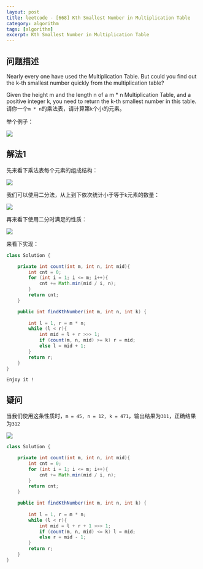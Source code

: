 ```yaml
---
layout: post
title: leetcode - [668] Kth Smallest Number in Multiplication Table
category: algorithm
tags: [algorithm]
excerpt: Kth Smallest Number in Multiplication Table
---
```


## 问题描述  

Nearly every one have used the Multiplication Table. But could you find out the k-th smallest number quickly from the multiplication table?  

Given the height m and the length n of a m * n Multiplication Table, and a positive integer k, you need to return the k-th smallest number in this table.  
请你一个`m * n`的乘法表，请计算第`k`个小的元素。  

举个例子：  

![](https://yyc-images.oss-cn-beijing.aliyuncs.com/leetcode_668_examples.png)  


## 解法1  

先来看下乘法表每个元素的组成结构：  

![](https://yyc-images.oss-cn-beijing.aliyuncs.com/leetcode_668_demo.png)  

我们可以使用二分法，从上到下依次统计小于等于`k`元素的数量：  

![](https://yyc-images.oss-cn-beijing.aliyuncs.com/leetcode_668_cnt.png)  

再来看下使用二分时满足的性质：  

![](https://yyc-images.oss-cn-beijing.aliyuncs.com/leetcode_668_formula.png)  


来看下实现：  


``` java
class Solution {

    private int count(int m, int n, int mid){
        int cnt = 0;
        for (int i = 1; i <= m; i++){
            cnt += Math.min(mid / i, n);
        }
        return cnt;
    }

    public int findKthNumber(int m, int n, int k) {
        
        int l = 1, r = m * n;
        while (l < r){
            int mid = l + r >>> 1;
            if (count(m, n, mid) >= k) r = mid;
            else l = mid + 1;
        }
        return r;
    }
}
```

`Enjoy it ! `  


## 疑问  

当我们使用这条性质时，`m = 45, n = 12, k = 471`，输出结果为`311`，正确结果为`312`  

![](https://yyc-images.oss-cn-beijing.aliyuncs.com/leetcode_668_cnt_less_than.png)  


``` java
class Solution {

    private int count(int m, int n, int mid){
        int cnt = 0;
        for (int i = 1; i <= m; i++){
            cnt += Math.min(mid / i, n);
        }
        return cnt;
    }

    public int findKthNumber(int m, int n, int k) {
        
        int l = 1, r = m * n;
        while (l < r){
            int mid = l + r + 1 >>> 1;
            if (count(m, n, mid) <= k) l = mid;
            else r = mid - 1;
        }
        return r;
    }
}
```